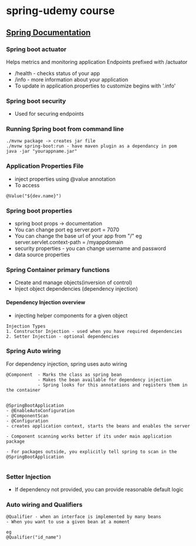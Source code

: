# spring-udemy course

## [Spring Documentation](http://www.spring.io)

### Spring boot actuator
Helps metrics and monitoring application
Endpoints prefixed with /actuator

- /health - checks status of your app
- /info - more information about your application
- To update in application.properties to customize begins with '.info'

### Spring boot security
- Used for securing endpoints

### Running Spring boot from command line 

```dbn-psql
./mvnw package -> creates jar file
./mvnw spring-boot:run - have maven plugin as a dependancy in pom
java -jar "yourappname.jar"
```

### Application Properties File
- inject properties using @value annotation
- To access
```dbn-psql
@Value("${dev.name}")
```

### Spring boot properties
- spring boot props -> documentation
- You can change port eg server.port = 7070
- You can change the base url of your app from "/" eg server.servlet.context-path = /myappdomain
- security properties - you can change username and password
- data source properties

### Spring Container primary functions
- Create and manage objects(inversion of control)
- Inject object dependencies (dependency injection)

#### Dependency Injection overview
- injecting helper components for a given object

```
Injection Types
1. Constructor Injection - used when you have required dependencies
2. Setter Injection - optional dependencies
```

### Spring Auto wiring
For dependency injection, spring uses auto wiring

```
@Component  - Marks the class as spring bean
            - Makes the bean available for dependency injection
            - Spring looks for this annotations and registers them in the container
            
```

```
@SpringBootApplication 
- @EnableAutoConfiguration
- @ComponentScan
- @Configuration
- creates application context, starts the beans and enables the server

- Component scanning works better if its under main application package

- For packages outside, you explicitly tell spring to scan in the @SpringBootApplication
            
```

### Setter Injection
- If dependency not provided, you can provide reasonable default logic

### Auto wiring and Qualifiers
```
@Qualifier - when an interface is implemented by many beans
- When you want to use a given bean at a moment

eg
@Qualifier("id_name")
```